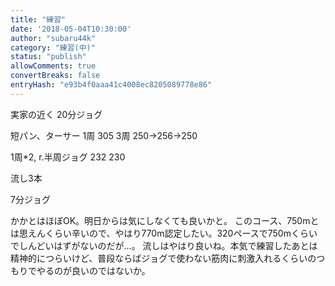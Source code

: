 ```yaml
---
title: "練習"
date: '2018-05-04T10:30:00'
author: "subaru44k"
category: "練習(中)"
status: "publish"
allowComments: true
convertBreaks: false
entryHash: "e93b4f0aaa41c4008ec8205089778e86"
---
```

実家の近く
20分ジョグ

短パン、ターサー
1周
305
3周
250→256→250

1周*2, r.半周ジョグ
232
230

流し3本

7分ジョグ

かかとはほぼOK。明日からは気にしなくても良いかと。
このコース、750mとは思えんくらい辛いので、やはり770m認定したい。320ペースで750mくらいでしんどいはずがないのだが…。
流しはやはり良いね。本気で練習したあとは精神的につらいけど、普段ならばジョグで使わない筋肉に刺激入れるくらいのつもりでやるのが良いのではないか。

